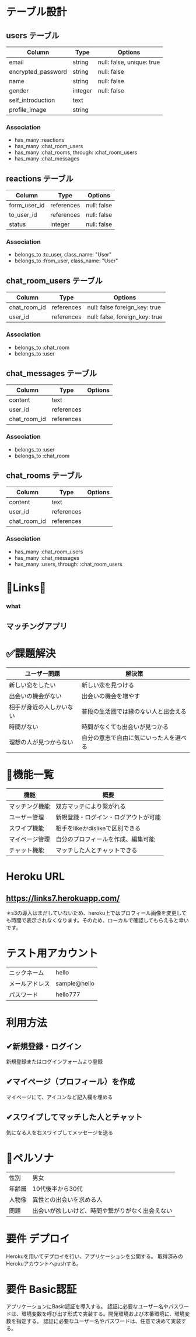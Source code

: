 # テーブル設計

## users テーブル

| Column             | Type    | Options                   |
| ----------         | ------  | -----------               |
| email              | string  | null: false, unique: true |
| encrypted_password | string  | null: false               |
| name               | string  | null: false               |
| gender             | integer | null: false               |    
| self_introduction  | text    |                           |  
| profile_image      | string  |                           |       

### Association

- has_many :reactions
- has_many :chat_room_users
- has_many :chat_rooms, through: :chat_room_users
- has_many :chat_messages


## reactions テーブル

| Column          | Type       | Options                       |
| -------------   | ------     | -----------                   |
| form_user_id    | references | null: false                   |
| to_user_id      | references | null: false                   |
| status          | integer    | null: false                   |

### Association

- belongs_to :to_user, class_name: "User"
- belongs_to :from_user, class_name: "User"


## chat_room_users テーブル

| Column        | Type       | Options                        |
| ------------- | ------     | -----------                    |
| chat_room_id  | references | null: false  foreign_key: true |
| user_id       | references | null: false, foreign_key: true |

### Association

- belongs_to :chat_room
- belongs_to :user


## chat_messages テーブル

| Column           | Type       | Options            |
| -------------    | ------     | -----------        |
| content          | text       |                    |
| user_id          | references |                    |
| chat_room_id     | references |                    | 

### Association
- belongs_to :user
- belongs_to :chat_room


## chat_rooms テーブル

| Column           | Type       | Options            |
| -------------    | ------     | -----------        |
| content          | text       |                    |
| user_id          | references |                    |
| chat_room_id     | references |                    | 

### Association
- has_many :chat_room_users
- has_many :chat_messages
- has_many :users, through: :chat_room_users


# 🌟Links🌟
### what
## マッチングアプリ


# ✅課題解決

|  ユーザー問題                      | 解決策  |
| ----                             | ----   |
|  新しい恋をしたい      |  新しい恋を見つける    |
|  出会いの機会がない | 出会いの機会を増やす    |
|  相手が身近の人しかいない              | 普段の生活圏では縁のない人と出会える    |
|  時間がない              | 時間がなくても出会いが見つかる |
|  理想の人が見つからない              | 自分の意志で自由に気にいった人を選べる |

# 🤖機能一覧
|  機能                      | 概要  |
| ----                             | ----   |
|  マッチング機能       |  双方マッチにより繋がれる   |
|  ユーザー管理 | 新規登録・ログイン・ログアウトが可能    |
|  スワイプ機能             | 相手をlikeかdislikeで区別できる|
 マイページ管理   | 自分のプロフィールを作成、編集可能    |
|  チャット機能              | マッチした人とチャットできる |


# Heroku URL  
## https://links7.herokuapp.com/
＊s3の導入はまだしていないため、heroku上ではプロフィール画像を変更しても時間で表示されなくなります。そのため、ローカルで確認してもらえると幸いです。

# テスト用アカウント
|               |         |
| ----          | ----   |
|  ニックネーム   |  hello    |
|  メールアドレス | sample@hello    |
|  パスワード    | hello777    |

# 利用方法
## ✔︎新規登録・ログイン
新規登録またはログインフォームより登録
## ✔︎マイページ（プロフィール）を作成
マイページにて、アイコンなど記入欄を埋める
## ✔︎スワイプしてマッチした人とチャット
気になる人を右スワイプしてメッセージを送る

# 👦ペルソナ
|                                  |     |
| ----                             | ----   |
|  性別       |  男女    |
|  年齢層       |  10代後半から30代    |
|  人物像 | 異性との出会いを求める人   |
|  問題   | 出会いが欲しいけど、時間や繋がりがなく出会えない    |

# 要件 デプロイ

Herokuを用いてデプロイを行い、アプリケーションを公開する。
取得済みのHerokuアカウントへpushする。



# 要件 Basic認証

アプリケーションにBasic認証を導入する。
認証に必要なユーザー名やパスワードは、環境変数を呼び出す形式で実装する。開発環境および本番環境に、環境変数を指定する。
認証に必要なユーザー名やパスワードは、任意で決めて実装する。


